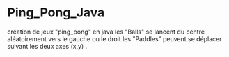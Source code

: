 # Ping_Pong_Java

création de jeux "ping_pong" en java
les "Balls" se lancent du centre aléatoirement vers le gauche ou le droit
les "Paddles" peuvent se déplacer suivant les deux axes (x,y) .
